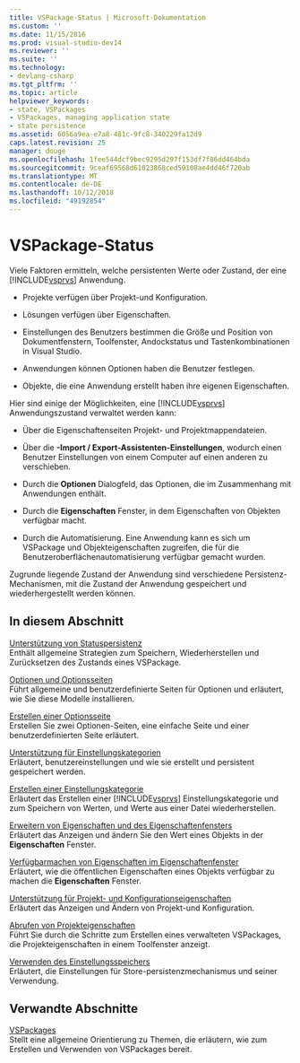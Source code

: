 ```yaml
---
title: VSPackage-Status | Microsoft-Dokumentation
ms.custom: ''
ms.date: 11/15/2016
ms.prod: visual-studio-dev14
ms.reviewer: ''
ms.suite: ''
ms.technology:
- devlang-csharp
ms.tgt_pltfrm: ''
ms.topic: article
helpviewer_keywords:
- state, VSPackages
- VSPackages, managing application state
- state persistence
ms.assetid: 6056a9ea-e7a8-481c-9fc8-340229fa12d9
caps.latest.revision: 25
manager: douge
ms.openlocfilehash: 1fee544dcf9bec9295d297f153df7f86dd464bda
ms.sourcegitcommit: 9ceaf69568d61023868ced59108ae4dd46f720ab
ms.translationtype: MT
ms.contentlocale: de-DE
ms.lasthandoff: 10/12/2018
ms.locfileid: "49192854"
---
```

# <a name="vspackage-state"></a>VSPackage-Status
Viele Faktoren ermitteln, welche persistenten Werte oder Zustand, der eine [!INCLUDE[vsprvs](../includes/vsprvs-md.md)] Anwendung.  
  
-   Projekte verfügen über Projekt-und Konfiguration.  
  
-   Lösungen verfügen über Eigenschaften.  
  
-   Einstellungen des Benutzers bestimmen die Größe und Position von Dokumentfenstern, Toolfenster, Andockstatus und Tastenkombinationen in Visual Studio.  
  
-   Anwendungen können Optionen haben die Benutzer festlegen.  
  
-   Objekte, die eine Anwendung erstellt haben ihre eigenen Eigenschaften.  
  
 Hier sind einige der Möglichkeiten, eine [!INCLUDE[vsprvs](../includes/vsprvs-md.md)] Anwendungszustand verwaltet werden kann:  
  
-   Über die Eigenschaftenseiten Projekt- und Projektmappendateien.  
  
-   Über die **-Import / Export-Assistenten-Einstellungen**, wodurch einen Benutzer Einstellungen von einem Computer auf einen anderen zu verschieben.  
  
-   Durch die **Optionen** Dialogfeld, das Optionen, die im Zusammenhang mit Anwendungen enthält.  
  
-   Durch die **Eigenschaften** Fenster, in dem Eigenschaften von Objekten verfügbar macht.  
  
-   Durch die Automatisierung. Eine Anwendung kann es sich um VSPackage und Objekteigenschaften zugreifen, die für die Benutzeroberflächenautomatisierung verfügbar gemacht wurden.  
  
 Zugrunde liegende Zustand der Anwendung sind verschiedene Persistenz-Mechanismen, mit die Zustand der Anwendung gespeichert und wiederhergestellt werden können.  
  
## <a name="in-this-section"></a>In diesem Abschnitt  
 [Unterstützung von Statuspersistenz](../misc/support-for-state-persistence.md)  
 Enthält allgemeine Strategien zum Speichern, Wiederherstellen und Zurücksetzen des Zustands eines VSPackage.  
  
 [Optionen und Optionsseiten](../extensibility/internals/options-and-options-pages.md)  
 Führt allgemeine und benutzerdefinierte Seiten für Optionen und erläutert, wie Sie diese Modelle installieren.  
  
 [Erstellen einer Optionsseite](../extensibility/creating-an-options-page.md)  
 Erstellen Sie zwei Optionen-Seiten, eine einfache Seite und einer benutzerdefinierten Seite erläutert.  
  
 [Unterstützung für Einstellungskategorien](../misc/support-for-settings-categories.md)  
 Erläutert, benutzereinstellungen und wie sie erstellt und persistent gespeichert werden.  
  
 [Erstellen einer Einstellungskategorie](../extensibility/creating-a-settings-category.md)  
 Erläutert das Erstellen einer [!INCLUDE[vsprvs](../includes/vsprvs-md.md)] Einstellungskategorie und zum Speichern von Werten, und Werte aus einer Datei wiederherstellen.  
  
 [Erweitern von Eigenschaften und des Eigenschaftenfensters](../extensibility/extending-properties-and-the-property-window.md)  
 Erläutert das Anzeigen und ändern Sie den Wert eines Objekts in der **Eigenschaften** Fenster.  
  
 [Verfügbarmachen von Eigenschaften im Eigenschaftenfenster](../extensibility/exposing-properties-to-the-properties-window.md)  
 Erläutert, wie die öffentlichen Eigenschaften eines Objekts verfügbar zu machen die **Eigenschaften** Fenster.  
  
 [Unterstützung für Projekt- und Konfigurationseigenschaften](../extensibility/internals/support-for-project-and-configuration-properties.md)  
 Erläutert das Anzeigen und Ändern von Projekt-und Konfiguration.  
  
 [Abrufen von Projekteigenschaften](../extensibility/getting-project-properties.md)  
 Führt Sie durch die Schritte zum Erstellen eines verwalteten VSPackages, die Projekteigenschaften in einem Toolfenster anzeigt.  
  
 [Verwenden des Einstellungsspeichers](../extensibility/using-the-settings-store.md)  
 Erläutert, die Einstellungen für Store-persistenzmechanismus und seiner Verwendung.  
  
## <a name="related-sections"></a>Verwandte Abschnitte  
 [VSPackages](../extensibility/internals/vspackages.md)  
 Stellt eine allgemeine Orientierung zu Themen, die erläutern, wie zum Erstellen und Verwenden von VSPackages bereit.